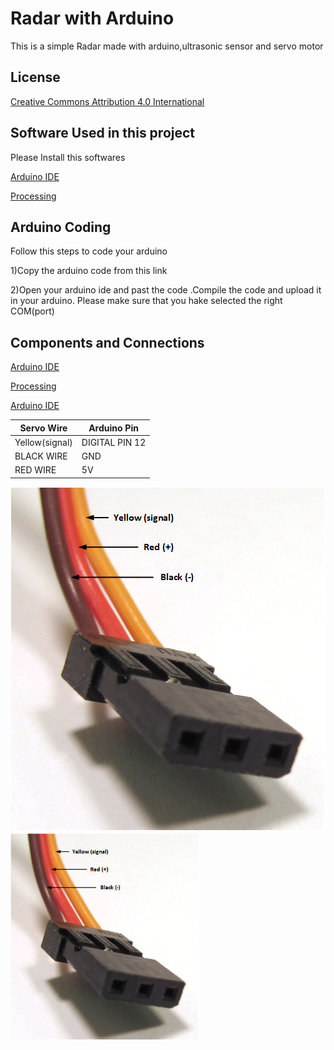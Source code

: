 
# Radar with Arduino

This is a simple Radar made with arduino,ultrasonic sensor and servo motor



## License

[Creative Commons Attribution 4.0 International](https://github.com/teamdigitale/licenses/blob/master/CC-BY-4.0)


## Software Used in this project

Please Install this softwares

[Arduino IDE](https://www.arduino.cc/en/software)

[Processing](https://processing.org/download)
    
## Arduino Coding
Follow this steps to code your arduino

1)Copy the arduino code from this link


2)Open your arduino ide and past the code .Compile the code and upload it in your arduino. Please make sure that you hake selected the right COM(port)

## Components and Connections

[Arduino IDE](https://www.arduino.cc/en/software)

[Processing](https://processing.org/download)


[Arduino IDE](https://www.arduino.cc/en/software)

| Servo Wire | Arduino Pin |
| ------------- | ------------- |
| Yellow(signal)  | DIGITAL PIN 12  |
| BLACK WIRE  | GND |
| RED WIRE  | 5V  |

![Servo Wire Image](https://github.com/sadmansakibmahi2/Arduino-Based-Radar/blob/main/Image/Servo_Connections.png)
<img width="60%"  src="https://github.com/sadmansakibmahi2/Arduino-Based-Radar/blob/main/Image/Servo_Connections.png">
